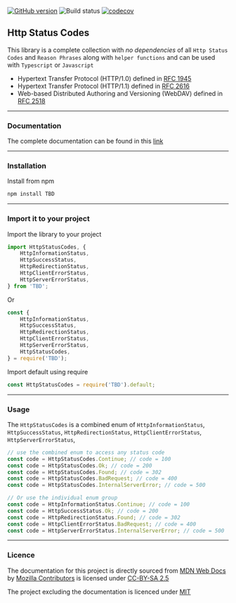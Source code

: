 [![GitHub version](https://badge.fury.io/gh/js-thing%2Fhttp-status-codes.svg)](https://badge.fury.io/gh/js-thing%2Fhttp-status-codes)
![Build status](https://github.com/js-thing/http-status-codes/actions/workflows/node.js.yml/badge.svg)
[![codecov](https://codecov.io/gh/js-thing/http-status-codes/branch/main/graph/badge.svg?token=lSpAkoUYjc)](https://codecov.io/gh/js-thing/http-status-codes)

## Http Status Codes

This library is a complete collection with _no dependencies_ of all `Http Status Codes` and `Reason Phrases` along with `helper functions` and can be used with `Typescript` or `Javascript`

- Hypertext Transfer Protocol (HTTP/1.0) defined in 
[RFC 1945](https://datatracker.ietf.org/doc/html/rfc1945)
- Hypertext Transfer Protocol (HTTP/1.1) defined in 
[RFC 2616](https://www.ietf.org/rfc/rfc2616.txt)
- Web-based Distributed Authoring and Versioning (WebDAV) defined in 
[RFC 2518](https://datatracker.ietf.org/doc/html/rfc2518)

---

### Documentation

The complete documentation can be found in this [link](https://js-thing.github.io/http-status-codes/)

---

### Installation

Install from npm
```sh
npm install TBD
```
---

### Import it to your project

Import the library to your project
```javascript
import HttpStatusCodes, { 
    HttpInformationStatus, 
    HttpSuccessStatus,
    HttpRedirectionStatus,
    HttpClientErrorStatus,     
    HttpServerErrorStatus,
} from 'TBD';
```

Or
```javascript
const { 
    HttpInformationStatus, 
    HttpSuccessStatus, 
    HttpRedirectionStatus, 
    HttpClientErrorStatus, 
    HttpServerErrorStatus,
    HttpStatusCodes,
} = require('TBD');
```

Import default using require
```javascript
const HttpStatusCodes = require('TBD').default;
```
---

### Usage

The `HttpStatusCodes` is a combined enum of `HttpInformationStatus`, `HttpSuccessStatus`, `HttpRedirectionStatus`, `HttpClientErrorStatus`, `HttpServerErrorStatus`,

```javascript
// use the combined enum to access any status code
const code = HttpStatusCodes.Continue; // code = 100
const code = HttpStatusCodes.Ok; // code = 200
const code = HttpStatusCodes.Found; // code = 302
const code = HttpStatusCodes.BadRequest; // code = 400
const code = HttpStatusCodes.InternalServerError; // code = 500

// Or use the individual enum group
const code = HttpInformationStatus.Continue; // code = 100
const code = HttpSuccessStatus.Ok; // code = 200
const code = HttpRedirectionStatus.Found; // code = 302
const code = HttpClientErrorStatus.BadRequest; // code = 400
const code = HttpServerErrorStatus.InternalServerError; // code = 500
```
---

### Licence
The documentation for this project is directly sourced from
[MDN Web Docs](https://developer.mozilla.org/en-US/docs/Web/HTTP/Status) by
[Mozilla Contributors](https://developer.mozilla.org/en-US/docs/MDN/About/contributors.txt) is licensed under [CC-BY-SA 2.5](https://creativecommons.org/licenses/by-sa/2.5/)

The project excluding the documentation is licenced under
[MIT](LICENCE)